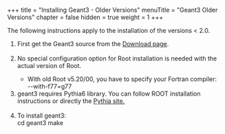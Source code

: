 +++
title = "Installing Geant3 - Older Versions"
menuTitle = "Geant3 Older Versions"
chapter = false
hidden = true
weight = 1
+++

The following instructions apply to the installation of the versions < 2.0.

<ol>
<li>First get the Geant3 source from the 
<a href="/drupal/content/download-vmc">Download  page</a>.
<br><br>
<li>No special configuration option for Root installation is needed with the actual version of Root. 
<p>
<ul>
<li>With old Root v5.20/00, you have to specify your Fortran compiler: <br />
<bash>
--with-f77=g77
</bash>
    &nbsp;</li>
</ul>
<li>geant3 requires Pythia6 library.  You can follow  ROOT installation instructions  or directly the           <a href="http://home.thep.lu.se/%7Etorbjorn/pythiaaux/recent.html"> Pythia site. </a>    <br />
    &nbsp;</li>

<li>To install geant3:<br />
<bash>
cd geant3
make
</bash>
</li>
</ol>
